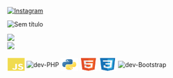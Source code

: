 [![Instagram](https://img.shields.io/badge/-Instagram-E4405F?style=flat&labelColor=E4405F&logo=instagram&logoColor=white)](https://www.instagram.com/_.anderson_oliveira._/)

![Sem título](https://user-images.githubusercontent.com/6682086/150746205-11bc78f3-ad6c-45fa-9742-262596fe98ab.png)

<!--
![rect858](https://user-images.githubusercontent.com/6682086/151296297-e08564aa-98de-48ee-be29-7ea4aa249bee.png)
-->


<!--
<div al>
  <a href="https://github.com/anderson-oliveira-git">
  <img height="180em" src="https://github-readme-stats.vercel.app/api?username=HrZero&show_icons=true&theme=dark&include_all_commits=true&count_private=true"/>
  <img height="180em" src="https://github-readme-stats.vercel.app/api/top-langs/?username=anderson-oliveira-git&layout=compact&langs_count=7&theme=dark"/>
</div>
  -->
  
<!-- ![HrZero_Status](https://github-readme-stats.vercel.app/api?username=HrZero&show_icons=true&theme=dark&hide_border=true)
[![Top Lenguages](https://github-readme-stats.vercel.app/api/top-langs/?username=anderson-oliveira-git&layout=compact&theme=dark&hide_border=true)](https://github.com/anderson-oliveira-git) -->

<div>
  <a href="https://github.com/anderson-oliveira-git">
    <img src="https://github-readme-stats.vercel.app/api/top-langs/?username=anderson-oliveira-git&langs_count=6&layout=compact&theme=tokyonight" />
  </a>
</div>

<div>
  <a href="https://github.com/anderson-oliveira-git">
    <img src="https://github-readme-stats.vercel.app/api?username=anderson-oliveira-git&hide_border=true&hide_title=true&show_icons=true&theme=tokyonight" />
  </a>
</div>

<div><br>
  
  <img align="center" alt="dev-Js" height="30" width="40" src="https://raw.githubusercontent.com/devicons/devicon/master/icons/javascript/javascript-plain.svg">
  <img align="center" alt="dev-PHP" height="40" width="50" src="https://cdn.jsdelivr.net/gh/devicons/devicon/icons/php/php-original.svg">
  <img align="center" alt="dev-Python" height="30" width="40" src="https://raw.githubusercontent.com/devicons/devicon/master/icons/python/python-original.svg">
  <!--<img align="center" alt="dev-React" height="30" width="40" src="https://raw.githubusercontent.com/devicons/devicon/master/icons/react/react-original.svg">-->
  <img align="center" alt="dev-HTML" height="30" width="40" src="https://raw.githubusercontent.com/devicons/devicon/master/icons/html5/html5-original.svg">
  <img align="center" alt="dev-CSS" height="30" width="40" src="https://raw.githubusercontent.com/devicons/devicon/master/icons/css3/css3-original.svg">
  <img align="center" alt="dev-Bootstrap" height="30" width="40" src="https://cdn.jsdelivr.net/gh/devicons/devicon/icons/bootstrap/bootstrap-plain.svg">
  
  <!--
  <img align="center" alt="dev-Python" height="30" width="40" src="https://raw.githubusercontent.com/devicons/devicon/master/icons/python/python-original.svg">
  <img align="center" alt="dev-Django" height="60" width="70" src="https://cdn.jsdelivr.net/gh/devicons/devicon/icons/django/django-original.svg">
  <img align="center" alt="dev-PHP" height="40" width="50" src="https://cdn.jsdelivr.net/gh/devicons/devicon/icons/php/php-original.svg">
  <img align="center" alt="dev-Laravel" height="30" width="40" src="https://cdn.jsdelivr.net/gh/devicons/devicon/icons/laravel/laravel-plain.svg">
  <img align="center" alt="dev-Composer" height="30" width="40" src="https://cdn.jsdelivr.net/gh/devicons/devicon/icons/composer/composer-original.svg">
  <img align="center" alt="dev-Node" height="30" width="40" src="https://cdn.jsdelivr.net/gh/devicons/devicon/icons/nodejs/nodejs-original.svg">
  
  #

  <img align="center" alt="dev-Postgres" height="30" width="40" src="https://cdn.jsdelivr.net/gh/devicons/devicon/icons/postgresql/postgresql-original.svg">
  <img align="center" alt="dev-Mysql" height="50" width="60" src="https://cdn.jsdelivr.net/gh/devicons/devicon/icons/mysql/mysql-original-wordmark.svg">
  <img align="center" alt="dev-Mongo" height="40" width="50" src="https://cdn.jsdelivr.net/gh/devicons/devicon/icons/mongodb/mongodb-plain-wordmark.svg">
  
  #

  <img align="center" alt="dev-Figma" height="30" width="40" src="https://cdn.jsdelivr.net/gh/devicons/devicon/icons/figma/figma-original.svg">
  <img align="center" alt="dev-Trello" height="30" width="40" src="https://cdn.jsdelivr.net/gh/devicons/devicon/icons/trello/trello-plain.svg">
  <img align="center" alt="dev-Godot" height="40" width="50" src="https://cdn.jsdelivr.net/gh/devicons/devicon/icons/godot/godot-original.svg">
  -->
</div>
